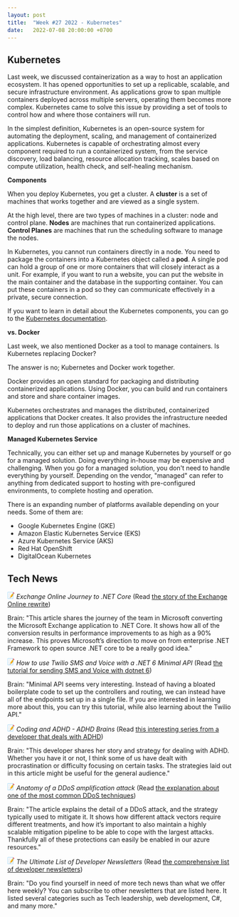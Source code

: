 ```yaml
---
layout: post
title:  "Week #27 2022 - Kubernetes"
date:   2022-07-08 20:00:00 +0700
---
```


## Kubernetes

Last week, we discussed containerization as a way to host an application ecosystem. It has opened opportunities to set up a replicable, scalable, and secure infrastructure environment. As applications grow to span multiple containers deployed across multiple servers, operating them becomes more complex. Kubernetes came to solve this issue by providing a set of tools to control how and where those containers will run.

In the simplest definition, Kubernetes is an open-source system for automating the deployment, scaling, and management of containerized applications. Kubernetes is capable of orchestrating almost every component required to run a containerized system, from the service discovery, load balancing, resource allocation tracking, scales based on compute utilization, health check, and self-healing mechanism.

__Components__

When you deploy Kubernetes, you get a cluster. A **cluster** is a set of machines that works together and are viewed as a single system.

At the high level, there are two types of machines in a cluster: node and control plane. **Nodes** are machines that run containerized applications. **Control Planes** are machines that run the scheduling software to manage the nodes.

In Kubernetes, you cannot run containers directly in a node. You need to package the containers into a Kubernetes object called a **pod**. A single pod can hold a group of one or more containers that will closely interact as a unit. For example, if you want to run a website, you can put the website in the main container and the database in the supporting container. You can put these containers in a pod so they can communicate effectively in a private, secure connection.

If you want to learn in detail about the Kubernetes components, you can go to the [Kubernetes documentation](https://kubernetes.io/docs/concepts/overview/components/).

__vs. Docker__

Last week, we also mentioned Docker as a tool to manage containers. Is Kubernetes replacing Docker?

The answer is no; Kubernetes and Docker work together.

Docker provides an open standard for packaging and distributing containerized applications. Using Docker, you can build and run containers and store and share container images.

Kubernetes orchestrates and manages the distributed, containerized applications that Docker creates. It also provides the infrastructure needed to deploy and run those applications on a cluster of machines.

__Managed Kubernetes Service__

Technically, you can either set up and manage Kubernetes by yourself or go for a managed solution. Doing everything in-house may be expensive and challenging. When you go for a managed solution, you don't need to handle everything by yourself. Depending on the vendor, "managed" can refer to anything from dedicated support to hosting with pre-configured environments, to complete hosting and operation.

There is an expanding number of platforms available depending on your needs. Some of them are:

- Google Kubernetes Engine (GKE)
- Amazon Elastic Kubernetes Service (EKS)
- Azure Kubernetes Service (AKS)
- Red Hat OpenShift
- DigitalOcean Kubernetes

## Tech News

![memo](/assets/images/memo16.png) *Exchange Online Journey to .NET Core* (Read [the story of the Exchange Online rewrite](https://devblogs.microsoft.com/dotnet/exchange-online-journey-to-net-core/))

Brain: "This article shares the journey of the team in Microsoft converting the Microsoft Exchange application to .NET Core. It shows how all of the conversion results in performance improvements to as high as a 90% increase. This proves Microsoft’s direction to move on from enterprise .NET Framework to open source .NET core to be a really good idea."

![memo](/assets/images/memo16.png) *How to use Twilio SMS and Voice with a .NET 6 Minimal API* (Read [the tutorial for sending SMS and Voice with dotnet 6](https://www.twilio.com/blog/sms-voice-dotnet-6-minimal-api))

Brain: "Minimal API seems very interesting. Instead of having a bloated boilerplate code to set up the controllers and routing, we can instead have all of the endpoints set up in a single file. If you are interested in learning more about this, you can try this tutorial, while also learning about the Twilio API."

![memo](/assets/images/memo16.png) *Coding and ADHD - ADHD Brains* (Read [this interesting series from a developer that deals with ADHD](https://dev.to/abbeyperini/coding-and-adhd-adhd-brains-im1))

Brain: "This developer shares her story and strategy for dealing with ADHD. Whether you have it or not, I think some of us have dealt with procrastination or difficulty focusing on certain tasks. The strategies laid out in this article might be useful for the general audience."

![memo](/assets/images/memo16.png) *Anatomy of a DDoS amplification attack* (Read [the explanation about one of the most common DDoS techniques](https://www.microsoft.com/security/blog/2022/05/23/anatomy-of-ddos-amplification-attacks/))

Brain: "The article explains the detail of a DDoS attack, and the strategy typically used to mitigate it. It shows how different attack vectors require different treatments, and how it’s important to also maintain a highly scalable mitigation pipeline to be able to cope with the largest attacks. Thankfully all of these protections can easily be enabled in our azure resources."

![memo](/assets/images/memo16.png) *The Ultimate List of Developer Newsletters* (Read [the comprehensive list of developer newsletters](https://draft.dev/learn/the-ultimate-list-of-developer-newsletters))

Brain: "Do you find yourself in need of more tech news than what we offer here weekly? You can subscribe to other newsletters that are listed here. It listed several categories such as Tech leadership, web development, C#, and many more."
